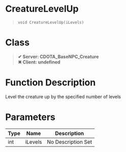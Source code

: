 # CreatureLevelUp
> `void CreatureLevelUp(iLevels)`
# Class
> __✔ Server: CDOTA_BaseNPC_Creature__  
> __✖ Client: undefined__  
# Function Description
Level the creature up by the specified number of levels
# Parameters
Type|Name|Description
--|--|--
int|iLevels|No Description Set
